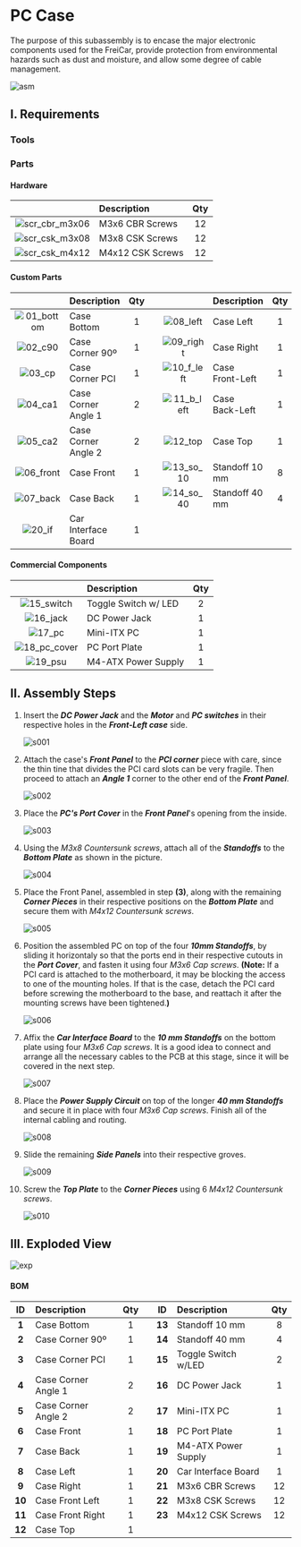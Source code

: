 # PC Case

The purpose of this subassembly is to encase the major electronic components used for the FreiCar, provide protection from environmental hazards such as dust and moisture, and allow some degree of cable management.

![asm](img/asm/pc_case/asm.svg)

## I. Requirements
### Tools




### Parts

#### Hardware

|                                          | Description                | Qty | 
|:----------------------------------------:|:---------------------------|:---:|
|![scr_cbr_m3x06](img/hw/scr/cbr/m3x06.svg)|M3x6 CBR Screws             | 12  |
|![scr_csk_m3x08](img/hw/scr/csk/m3x08.svg)|M3x8 CSK Screws             | 12  |
|![scr_csk_m4x12](img/hw/scr/csk/m4x12.svg)|M4x12 CSK Screws            | 12  |

#### Custom Parts

|                                                    | Description         | Qty |   |                                                    | Description         | Qty |
|:--------------------------------------------------:|:--------------------|:---:|---|:--------------------------------------------------:|:--------------------|:---:|
|![01_bottom](img/asm/pc_case/prt/01_bottom.svg)     | Case Bottom         | 1   |   |![08_left](img/asm/pc_case/prt/08_left.svg)         | Case Left           | 1   |
|![02_c90](img/asm/pc_case/prt/02_corner_90.svg)     | Case Corner 90º     | 1   |   |![09_right](img/asm/pc_case/prt/09_right.svg)       | Case Right          | 1   |
|![03_cp](img/asm/pc_case/prt/03_corner_pci.svg)     | Case Corner PCI     | 1   |   |![10_f_left](img/asm/pc_case/prt/10_front_left.svg) | Case Front-Left     | 1   |
|![04_ca1](img/asm/pc_case/prt/04_corner_angle_1.svg)| Case Corner Angle 1 | 2   |   |![11_b_left](img/asm/pc_case/prt/11_back_left.svg)  | Case Back-Left      | 1   |
|![05_ca2](img/asm/pc_case/prt/05_corner_angle_2.svg)| Case Corner Angle 2 | 2   |   |![12_top](img/asm/pc_case/prt/12_top.svg)           | Case Top            | 1   |
|![06_front](img/asm/pc_case/prt/06_front.svg)       | Case Front          | 1   |   |![13_so_10](img/asm/pc_case/prt/13_standoff_10.svg) | Standoff 10 mm      | 8   |
|![07_back](img/asm/pc_case/prt/07_back.svg)         | Case Back           | 1   |   |![14_so_40](img/asm/pc_case/prt/14_standoff_40.svg) | Standoff 40 mm      | 4   |
|![20_if](img/asm/pc_case/prt/20_interface.svg)      | Car Interface Board | 1   |   |                                                    |                     |     |



#### Commercial Components
|                                                    | Description         | Qty |
|:--------------------------------------------------:|:--------------------|:---:|
|![15_switch](img/asm/pc_case/prt/15_switch.svg)     | Toggle Switch w/ LED| 2   |
|![16_jack](img/asm/pc_case/prt/16_power_jack.svg)   | DC Power Jack       | 1   |
|![17_pc](img/asm/pc_case/prt/17_pc.svg)             | Mini-ITX PC         | 1   |
|![18_pc_cover](img/asm/pc_case/prt/18_pc_cover.svg) | PC Port Plate       | 1   |
|![19_psu](img/asm/pc_case/prt/19_psu.svg)           | M4-ATX Power Supply | 1   |

## II. Assembly Steps

1. Insert the ***DC Power Jack*** and the ***Motor*** and ***PC switches*** in their respective holes in the
***Front-Left case*** side.

    ![s001](img/asm/pc_case/stp/S001.svg)

2. Attach the case's ***Front Panel*** to the ***PCI corner*** piece with care, since the thin tine that divides the PCI
card slots can be very fragile. Then proceed to attach an ***Angle 1*** corner to the other end of the ***Front Panel***.

    ![s002](img/asm/pc_case/stp/S002.svg)

3. Place the ***PC's Port Cover*** in the ***Front Panel***'s opening from the inside.  

    ![s003](img/asm/pc_case/stp/S003.svg)

4. Using the *M3x8 Countersunk screws*, attach all of the ***Standoffs*** to the ***Bottom Plate*** as shown in the
picture.

     ![s004](img/asm/pc_case/stp/S004.svg)

5. Place the Front Panel, assembled in step **(3)**, along with the remaining ***Corner Pieces*** in their respective
positions on the ***Bottom Plate*** and secure them with *M4x12 Countersunk screws*.

     ![s005](img/asm/pc_case/stp/S005.svg) 
 
6. Position the assembled PC on top of the four ***10mm Standoffs***, by sliding it horizontaly so that the ports end in
their respective cutouts in the ***Port Cover***, and fasten it using four *M3x6 Cap screws*.
**(Note:** If a PCI card is attached to the motherboard, it may be blocking the access to one of the mounting holes. If that is the
case, detach the PCI card before screwing the motherboard to the base, and reattach it after the mounting screws have
been tightened.**)**

     ![s006](img/asm/pc_case/stp/S006.svg)

7. Affix the ***Car Interface Board*** to the ***10 mm Standoffs*** on the bottom plate using four *M3x6 Cap screws*.
It is a good idea to connect and arrange all the necessary cables to the PCB at this stage, since it will be covered in
the next step.

    ![s007](img/asm/pc_case/stp/S007.svg)
    
8.  Place the ***Power Supply Circuit*** on top of the longer ***40 mm Standoffs*** and secure it in place with four
*M3x6 Cap screws*. Finish all of the internal cabling and routing.

    ![s008](img/asm/pc_case/stp/S008.svg)

9. Slide the remaining ***Side Panels*** into their respective groves.

    ![s009](img/asm/pc_case/stp/S009.svg)
   
10. Screw the ***Top Plate*** to the ***Corner Pieces*** using 6 *M4x12 Countersunk screws*.
    
    ![s010](img/asm/pc_case/stp/S010.svg)




## III. Exploded View

![exp](img/asm/pc_case/exp.svg)

#### BOM

| ID     | Description                | Qty |     | ID     | Description                | Qty |
|:------:|:---------------------------|:---:|:---:|:------:|:---------------------------|:---:|
|  **1** |Case Bottom                 | 1   |     | **13** |Standoff 10 mm              | 8   |
|  **2** |Case Corner 90º             | 1   |     | **14** |Standoff 40 mm              | 4   |
|  **3** |Case Corner PCI             | 1   |     | **15** |Toggle Switch w/LED         | 2   |
|  **4** |Case Corner Angle 1         | 2   |     | **16** |DC Power Jack               | 1   |
|  **5** |Case Corner Angle 2         | 2   |     | **17** |Mini-ITX PC                 | 1   |
|  **6** |Case Front                  | 1   |     | **18** |PC Port Plate               | 1   |
|  **7** |Case Back                   | 1   |     | **19** |M4-ATX Power Supply         | 1   |
|  **8** |Case Left                   | 1   |     | **20** |Car Interface Board         | 1   |
|  **9** |Case Right                  | 1   |     | **21** |M3x6 CBR Screws             | 12  |
| **10** |Case Front Left             | 1   |     | **22** |M3x8 CSK Screws             | 12  |
| **11** |Case Front Right            | 1   |     | **23** |M4x12 CSK Screws            | 12  |
| **12** |Case Top                    | 1   |     |        |                            |     |










